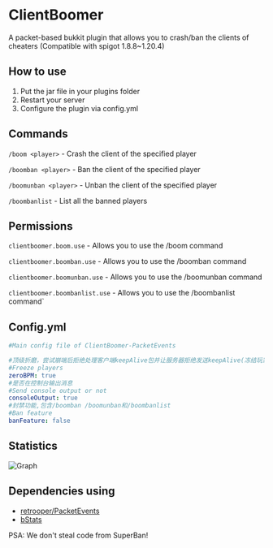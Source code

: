 # ClientBoomer
A packet-based bukkit plugin that allows you to crash/ban the clients of cheaters
(Compatible with spigot 1.8.8~1.20.4)
## How to use
1. Put the jar file in your plugins folder
2. Restart your server
3. Configure the plugin via config.yml

## Commands

`/boom <player>` - Crash the client of the specified player

`/boomban <player>` - Ban the client of the specified player

`/boomunban <player>` - Unban the client of the specified player

`/boombanlist` - List all the banned players


## Permissions

`clientboomer.boom.use` - Allows you to use the /boom command

`clientboomer.boomban.use` - Allows you to use the /boomban command

`clientboomer.boomunban.use` - Allows you to use the /boomunban command

`clientboomer.boombanlist.use` - Allows you to use the /boombanlist command`

## Config.yml
```yaml
#Main config file of ClientBoomer-PacketEvents

#顶级折磨，尝试崩端后拒绝处理客户端keepAlive包并让服务器拒绝发送keepAlive(冻结玩家活动)
#Freeze players
zeroBPM: true
#是否在控制台输出消息
#Send console output or not
consoleOutput: true
#封禁功能,包含/boomban /boomunban和/boombanlist
#Ban feature
banFeature: false
```
## Statistics
![Graph](https://bstats.org/signatures/bukkit/ClientBoomer.svg)
## Dependencies using
- [retrooper/PacketEvents](https://github.com/retrooper/packetevents)
- [bStats](https://bstats.org/)

PSA:
We don't steal code from SuperBan!
